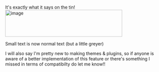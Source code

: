 It's exactly what it says on the tin!
<img width="374" height="86" alt="image" src="https://github.com/user-attachments/assets/bf0679f7-33d5-48f7-bf41-9e723ac19643" />

Small text is now normal text (but a little greyer)

I will also say I'm pretty new to making themes & plugins, so if anyone is aware of a better implementation of this feature or there's something I missed in terms of compatibilty do let me know!!
